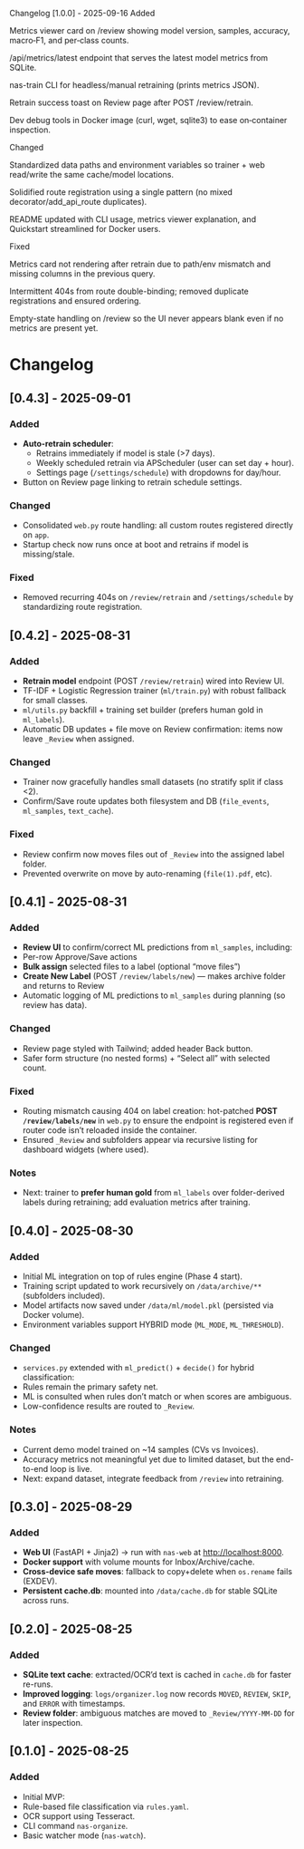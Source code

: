 Changelog
[1.0.0] - 2025-09-16
Added

Metrics viewer card on /review showing model version, samples, accuracy, macro‑F1, and per‑class counts.

/api/metrics/latest endpoint that serves the latest model metrics from SQLite.

nas-train CLI for headless/manual retraining (prints metrics JSON).

Retrain success toast on Review page after POST /review/retrain.

Dev debug tools in Docker image (curl, wget, sqlite3) to ease on‑container inspection.

Changed

Standardized data paths and environment variables so trainer + web read/write the same cache/model locations.

Solidified route registration using a single pattern (no mixed decorator/add_api_route duplicates).

README updated with CLI usage, metrics viewer explanation, and Quickstart streamlined for Docker users.

Fixed

Metrics card not rendering after retrain due to path/env mismatch and missing columns in the previous query.

Intermittent 404s from route double-binding; removed duplicate registrations and ensured ordering.

Empty-state handling on /review so the UI never appears blank even if no metrics are present yet.

# Changelog
## [0.4.3] - 2025-09-01
### Added
- **Auto-retrain scheduler**:
  - Retrains immediately if model is stale (>7 days).
  - Weekly scheduled retrain via APScheduler (user can set day + hour).
  - Settings page (`/settings/schedule`) with dropdowns for day/hour.
- Button on Review page linking to retrain schedule settings.

### Changed
- Consolidated `web.py` route handling: all custom routes registered directly on `app`.
- Startup check now runs once at boot and retrains if model is missing/stale.

### Fixed
- Removed recurring 404s on `/review/retrain` and `/settings/schedule` by standardizing route registration.


## [0.4.2] - 2025-08-31
### Added
- **Retrain model** endpoint (POST `/review/retrain`) wired into Review UI.
- TF-IDF + Logistic Regression trainer (`ml/train.py`) with robust fallback for small classes.
- `ml/utils.py` backfill + training set builder (prefers human gold in `ml_labels`).
- Automatic DB updates + file move on Review confirmation: items now leave `_Review` when assigned.

### Changed
- Trainer now gracefully handles small datasets (no stratify split if class <2).
- Confirm/Save route updates both filesystem and DB (`file_events`, `ml_samples`, `text_cache`).

### Fixed
- Review confirm now moves files out of `_Review` into the assigned label folder.
- Prevented overwrite on move by auto-renaming (`file(1).pdf`, etc).

## [0.4.1] - 2025-08-31
### Added
- **Review UI** to confirm/correct ML predictions from `ml_samples`, including:
- Per-row Approve/Save actions
- **Bulk assign** selected files to a label (optional “move files”)
- **Create New Label** (POST `/review/labels/new`) — makes archive folder and returns to Review
- Automatic logging of ML predictions to `ml_samples` during planning (so review has data).

### Changed
- Review page styled with Tailwind; added header Back button.
- Safer form structure (no nested forms) + “Select all” with selected count.

### Fixed
- Routing mismatch causing 404 on label creation: hot-patched **POST `/review/labels/new`** in `web.py` to ensure the endpoint is registered even if router code isn’t reloaded inside the container.
- Ensured `_Review` and subfolders appear via recursive listing for dashboard widgets (where used).

### Notes
- Next: trainer to **prefer human gold** from `ml_labels` over folder-derived labels during retraining; add evaluation metrics after training.

## [0.4.0] - 2025-08-30
### Added
- Initial ML integration on top of rules engine (Phase 4 start).
- Training script updated to work recursively on `/data/archive/**` (subfolders included).
- Model artifacts now saved under `/data/ml/model.pkl` (persisted via Docker volume).
- Environment variables support HYBRID mode (`ML_MODE`, `ML_THRESHOLD`).

### Changed
- `services.py` extended with `ml_predict()` + `decide()` for hybrid classification:
- Rules remain the primary safety net.
- ML is consulted when rules don’t match or when scores are ambiguous.
- Low-confidence results are routed to `_Review`.

### Notes
- Current demo model trained on ~14 samples (CVs vs Invoices).
- Accuracy metrics not meaningful yet due to limited dataset, but the end-to-end loop is live.
- Next: expand dataset, integrate feedback from `/review` into retraining.

## [0.3.0] - 2025-08-29
### Added
- **Web UI** (FastAPI + Jinja2) → run with `nas-web` at [http://localhost:8000](http://localhost:8000).
- **Docker support** with volume mounts for Inbox/Archive/cache.
- **Cross-device safe moves**: fallback to copy+delete when `os.rename` fails (EXDEV).
- **Persistent cache.db**: mounted into `/data/cache.db` for stable SQLite across runs.


## [0.2.0] - 2025-08-25
### Added
- **SQLite text cache**: extracted/OCR’d text is cached in `cache.db` for faster re-runs.
- **Improved logging**: `logs/organizer.log` now records `MOVED`, `REVIEW`, `SKIP`, and `ERROR` with timestamps.
- **Review folder**: ambiguous matches are moved to `_Review/YYYY-MM-DD` for later inspection.

## [0.1.0] - 2025-08-25
### Added
- Initial MVP:
- Rule-based file classification via `rules.yaml`.
- OCR support using Tesseract.
- CLI command `nas-organize`.
- Basic watcher mode (`nas-watch`).
